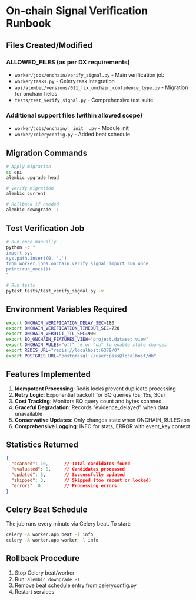 # On-chain Signal Verification Runbook

## Files Created/Modified

### ALLOWED_FILES (as per DX requirements)
- `worker/jobs/onchain/verify_signal.py` - Main verification job
- `worker/tasks.py` - Celery task integration  
- `api/alembic/versions/011_fix_onchain_confidence_type.py` - Migration for onchain fields
- `tests/test_verify_signal.py` - Comprehensive test suite

### Additional support files (within allowed scope)
- `worker/jobs/onchain/__init__.py` - Module init
- `worker/celeryconfig.py` - Added beat schedule

## Migration Commands

```bash
# Apply migration
cd api
alembic upgrade head

# Verify migration
alembic current

# Rollback if needed
alembic downgrade -1
```

## Test Verification Job

```bash
# Run once manually
python -c "
import sys
sys.path.insert(0, '.')
from worker.jobs.onchain.verify_signal import run_once
print(run_once())
"

# Run tests
pytest tests/test_verify_signal.py -v
```

## Environment Variables Required

```bash
export ONCHAIN_VERIFICATION_DELAY_SEC=180
export ONCHAIN_VERIFICATION_TIMEOUT_SEC=720  
export ONCHAIN_VERDICT_TTL_SEC=900
export BQ_ONCHAIN_FEATURES_VIEW="project.dataset.view"
export ONCHAIN_RULES="off"  # or "on" to enable state changes
export REDIS_URL="redis://localhost:6379/0"
export POSTGRES_URL="postgresql://user:pass@localhost/db"
```

## Features Implemented

1. **Idempotent Processing**: Redis locks prevent duplicate processing
2. **Retry Logic**: Exponential backoff for BQ queries (5s, 15s, 30s)
3. **Cost Tracking**: Monitors BQ query count and bytes scanned
4. **Graceful Degradation**: Records "evidence_delayed" when data unavailable
5. **Conservative Updates**: Only changes state when ONCHAIN_RULES=on
6. **Comprehensive Logging**: INFO for stats, ERROR with event_key context

## Statistics Returned

```json
{
  "scanned": 10,      // Total candidates found
  "evaluated": 8,     // Candidates processed
  "updated": 5,       // Successfully updated
  "skipped": 3,       // Skipped (too recent or locked)
  "errors": 0         // Processing errors
}
```

## Celery Beat Schedule

The job runs every minute via Celery beat. To start:

```bash
celery -A worker.app beat -l info
celery -A worker.app worker -l info
```

## Rollback Procedure

1. Stop Celery beat/worker
2. Run: `alembic downgrade -1`
3. Remove beat schedule entry from celeryconfig.py
4. Restart services
